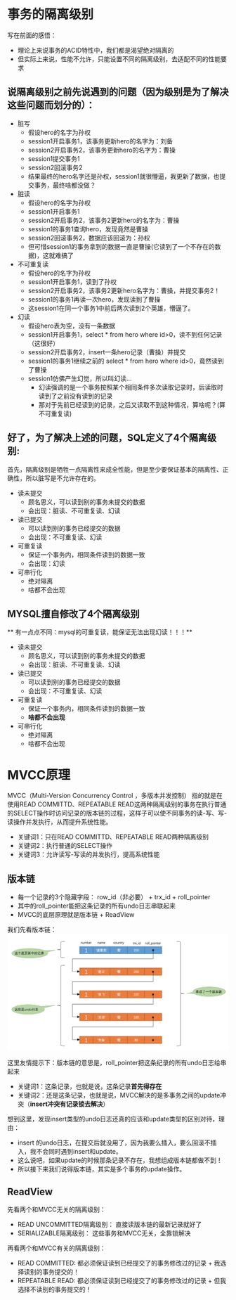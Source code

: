 # 事务的隔离级别
写在前面的感悟：
* 理论上来说事务的ACID特性中，我们都是渴望绝对隔离的
* 但实际上来说，性能不允许，只能设置不同的隔离级别，去适配不同的性能要求

## 说隔离级别之前先说遇到的问题（因为级别是为了解决这些问题而划分的）：
* 脏写
    * 假设hero的名字为孙权
    * session1开启事务1，该事务更新hero的名字为：刘备
    * session2开启事务2，该事务更新hero的名字为：曹操
    * session1提交事务1
    * session2回滚事务2
    * 结果最终的hero名字还是孙权，session1就很懵逼，我更新了数据，也提交事务，最终啥都没做？
* 脏读
    * 假设hero的名字为孙权
    * session1开启事务1
    * session2开启事务2，该事务2更新hero的名字为：曹操
    * session1的事务1查询hero，发现竟然是曹操
    * session2回滚事务2，数据应该回滚为：孙权
    * 但可惜session1的事务拿到的数据一直是曹操(它读到了一个不存在的数据)，这就难搞了
* 不可重复读
    * 假设hero的名字为孙权
    * session1开启事务1，读到了孙权
    * session2开启事务2，该事务2更新hero名字为：曹操，并提交事务2！
    * session1的事务1再读一次hero，发现读到了曹操
    * 这session1在同一个事务1中前后两次读到2个英雄，懵逼了。
* 幻读
    * 假设hero表为空，没有一条数据
    * session1开启事务1，select * from hero where id>0，读不到任何记录（这很好）
    * session2开启事务2，insert一条hero记录（曹操）并提交
    * session1的事务1继续之前的 select * from hero where id>0，竟然读到了曹操
    * session1仿佛产生幻觉，所以叫幻读...
        * 幻读强调的是一个事务按照某个相同条件多次读取记录时，后读取时读到了之前没有读到的记录
        * 那对于先前已经读到的记录，之后又读取不到这种情况，算啥呢？(算不可重复读)
        
## 好了，为了解决上述的问题，SQL定义了4个隔离级别: 
首先，隔离级别是牺牲一点隔离性来成全性能，但是至少要保证基本的隔离性、正确性，所以脏写是不允许存在的。
* 读未提交
    * 顾名思义，可以读到别的事务未提交的数据
    * 会出现：脏读、不可重复读、幻读
* 读已提交
    * 可以读到别的事务已经提交的数据
    * 会出现：不可重复读、幻读
* 可重复读
    * 保证一个事务内，相同条件读到的数据一致
    * 会出现：幻读
* 可串行化
    * 绝对隔离
    * 啥都不会出现


## MYSQL擅自修改了4个隔离级别

** 有一点点不同：mysql的可重复读，能保证无法出现幻读！！！**

* 读未提交
    * 顾名思义，可以读到别的事务未提交的数据
    * 会出现：脏读、不可重复读、幻读
* 读已提交
    * 可以读到别的事务已经提交的数据
    * 会出现：不可重复读、幻读
* 可重复读
    * 保证一个事务内，相同条件读到的数据一致
    * **啥都不会出现**
* 可串行化
    * 绝对隔离
    * 啥都不会出现

# MVCC原理

MVCC（Multi-Version Concurrency Control ，多版本并发控制）
指的就是在使用READ COMMITTD、REPEATABLE READ这两种隔离级别的事务在执行普通的SELECT操作时访问记录的版本链的过程，这样子可以使不同事务的读-写、写-读操作并发执行，从而提升系统性能。
* 关键词1：只在READ COMMITTD、REPEATABLE READ两种隔离级别
* 关键词2：执行普通的SELECT操作
* 关键词3：允许读写-写读的并发执行，提高系统性能

## 版本链
* 每一个记录的3个隐藏字段： row_id（非必要） + trx_id + roll_pointer
* 其中的roll_pointer能把这条记录的所有undo日志串联起来
* MVCC的底层原理就是版本链 + ReadView

我们先看版本链：
![mvcc版本链.png](../../imgs/mysql/mvcc版本链.png)

这里友情提示下：版本链的意思是，roll_pointer把这条纪录的所有undo日志给串起来
* 关键词1：这条记录，也就是说，这条记录**首先得存在**
* 关键词2：还是这条记录，也就是说，MVCC解决的是多事务之间的update冲突（**insert冲突有记录锁去解决**）

想到这里，发现insert类型的undo日志还真的应该和update类型的区别对待，理由：
* insert 的undo日志，在提交后就没用了，因为我要么插入，要么回滚不插入，我不会同时遇到insert和update。
* 这么说吧，如果update的时候那条记录不存在，我想组成版本链都做不到！
* 所以接下来我们说得版本链，其实是多个事务的update操作。

## ReadView
先看两个和MVCC无关的隔离级别：
* READ UNCOMMITTED隔离级别： 直接读版本链的最新记录就好了
* SERIALIZABLE隔离级别： 这些事务和MVCC无关，全靠锁解决

再看两个和MVCC有关的隔离级别：
* READ COMMITTED: 都必须保证读到已经提交了的事务修改过的记录 + 我选择读别的事务提交的！
* REPEATABLE READ:  都必须保证读到已经提交了的事务修改过的记录 + 但我选择不读别的事务提交的！



